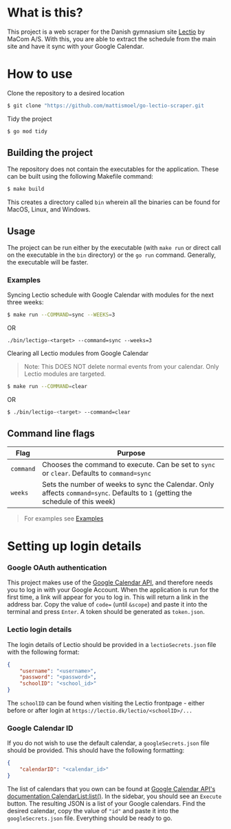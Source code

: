 # What is this?

This project is a web scraper for the Danish gymnasium site [Lectio](https://lectio.dk) by MaCom A/S. With this, you are able to extract the schedule from the main site and have it sync with your Google Calendar.


# How to use

Clone the repository to a desired location

```bash
$ git clone "https://github.com/mattismoel/go-lectio-scraper.git
```

Tidy the project

```bash
$ go mod tidy
```

## Building the project

The repository does not contain the executables for the application. These can be built using the following Makefile command:

```bash
$ make build
```

This creates a directory called `bin` wherein all the binaries can be found for MacOS, Linux, and Windows.

## Usage

The project can be run either by the executable (with `make run` or direct call on the executable in the `bin` directory) or the `go run` command. Generally, the executable will be faster.

### Examples 

Syncing Lectio schedule with Google Calendar with modules for the next three weeks:

```bash
$ make run --COMMAND=sync --WEEKS=3
```
OR
```
./bin/lectigo-<target> --command=sync --weeks=3
```

Clearing all Lectio modules from Google Calendar
> Note: This DOES NOT delete normal events from your calendar. Only Lectio modules are targeted.

```bash
$ make run --COMMAND=clear
```
OR
```bash
$ ./bin/lectigo-<target> --command=clear
```
## Command line flags

| Flag      | Purpose                                                                                                                         |
|-----------|---------------------------------------------------------------------------------------------------------------------------------|
| `command` | Chooses the command to execute. Can be set to `sync` or `clear`. Defaults to `command=sync`                                     | 
| `weeks`   | Sets the number of weeks to sync the Calendar. Only affects `command=sync`. Defaults to `1` (getting the schedule of this week) |

> For examples see [Examples](https://github.com/mattismoel/go-lectio-scraper#examples)

# Setting up login details

### Google OAuth authentication

This project makes use of the [Google Calendar API](google.golang.org/api/calendar/v3), and therefore needs you to log in with your Google Account. When the application is run for the first time, a link will appear for you to log in. This will return a link in the address bar. Copy the value of `code=` (until `&scope`) and paste it into the terminal and press `Enter`. A token should be generated as `token.json`.


### Lectio login details

The login details of Lectio should be provided in a `lectioSecrets.json` file with the following format:

```json
{
    "username": "<username>",
    "password": "<password>",
    "schoolID": "<school_id>"
}
```

The `schoolID` can be found when visiting the Lectio frontpage - either before or after login at `https://lectio.dk/lectio/<schoolID>/...` 


### Google Calendar ID

If you do not wish to use the default calendar, a `googleSecrets.json` file should be provided. This should have the following formatting:

```json
{
    "calendarID": "<calendar_id>"
}
```

The list of calendars that you own can be found at [Google Calendar API's documentation CalendarList:list()](https://developers.google.com/calendar/api/v3/reference/calendarList/list). In the sidebar, you should see an `Execute` button. The resulting JSON is a list of your Google calendars. Find the desired calendar, copy the value of `"id"` and paste it into the `googleSecrets.json` file. Everything should be ready to go.


